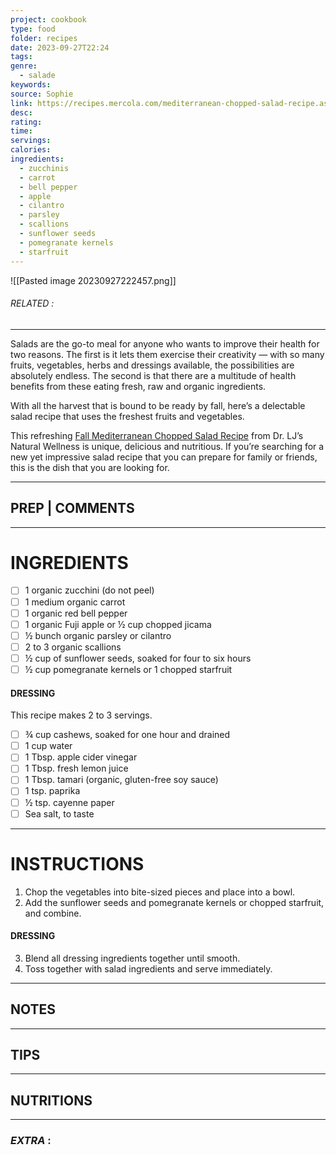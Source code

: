 ```yaml
---
project: cookbook
type: food
folder: recipes
date: 2023-09-27T22:24
tags: 
genre:
  - salade
keywords: 
source: Sophie
link: https://recipes.mercola.com/mediterranean-chopped-salad-recipe.aspx?utm_source=prnl&utm_medium=email&utm_content=art2&utm_campaign=20161016Z1_C&et_cid=DM124794&et_rid=1710561623
desc: 
rating: 
time: 
servings: 
calories: 
ingredients:
  - zucchinis
  - carrot
  - bell pepper
  - apple
  - cilantro
  - parsley
  - scallions
  - sunflower seeds
  - pomegranate kernels
  - starfruit
---
```


![[Pasted image 20230927222457.png]]
###### *RELATED* : 
---
Salads are the go-to meal for anyone who wants to improve their health for two reasons. The first is it lets them exercise their creativity — with so many fruits, vegetables, herbs and dressings available, the possibilities are absolutely endless. The second is that there are a multitude of health benefits from these eating fresh, raw and organic ingredients.

With all the harvest that is bound to be ready by fall, here’s a delectable salad recipe that uses the freshest fruits and vegetables.

This refreshing [Fall Mediterranean Chopped Salad Recipe](http://www.drljsnaturalwellness.com/2015/09/fall-mediterranean-chopped-salad/) from Dr. LJ’s Natural Wellness is unique, delicious and nutritious. If you’re searching for a new yet impressive salad recipe that you can prepare for family or friends, this is the dish that you are looking for.

---
## PREP | COMMENTS



---
# INGREDIENTS

- [ ] 1 organic zucchini (do not peel)
- [ ] 1 medium organic carrot
- [ ] 1 organic red bell pepper
- [ ] 1 organic Fuji apple or ½ cup chopped jicama
- [ ] ½ bunch organic parsley or cilantro
- [ ] 2 to 3 organic scallions
- [ ] ½ cup of sunflower seeds, soaked for four to six hours
- [ ] ½ cup pomegranate kernels or 1 chopped starfruit

#### DRESSING

This recipe makes 2 to 3 servings.

- [ ] ¾ cup cashews, soaked for one hour and drained
- [ ] 1 cup water
- [ ] 1 Tbsp. apple cider vinegar
- [ ] 1 Tbsp. fresh lemon juice
- [ ] 1 Tbsp. tamari (organic, gluten-free soy sauce)
- [ ] 1 tsp. paprika
- [ ] ½ tsp. cayenne paper
- [ ] Sea salt, to taste

---
# INSTRUCTIONS

1. Chop the vegetables into bite-sized pieces and place into a bowl.
2. Add the sunflower seeds and pomegranate kernels or chopped starfruit, and combine.

#### DRESSING

3. Blend all dressing ingredients together until smooth.
4. Toss together with salad ingredients and serve immediately.


---
## NOTES



---
## TIPS



---
## NUTRITIONS



---
### *EXTRA* :



